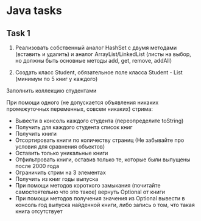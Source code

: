 # Java tasks
## Task 1
1) Реализовать собственный аналог HashSet с двумя методами (вставить и удалить) и аналог ArrayList/LinkedList (листы на выбор, но должны быть основные методы add, get, remove, addAll)

2) Создать класс Student, обязательное поле класса Student - List<Book> (минимум по 5 книг у каждого)

Заполнить коллекцию студентами

При помощи одного (не допускается объявления никаких промежуточных переменных, совсем никаких) стрима:

- Вывести в консоль каждого студента (переопределите toString)
- Получить для каждого студента список книг
- Получить книги
- Отсортировать книги по количеству страниц (Не забывайте про условия для сравнения объектов)
- Оставить только уникальные книги
- Отфильтровать книги, оставив только те, которые были выпущены после 2000 года
- Ограничить стрим на 3 элементах
- Получить из книг годы выпуска
- При помощи методов короткого замыкания (почитайте самостоятельно что это такое) вернуть Optional от книги
- При помощи методов получения значения из Optional вывести в консоль год выпуска найденной книги, либо запись о том, что такая книга отсутствует
